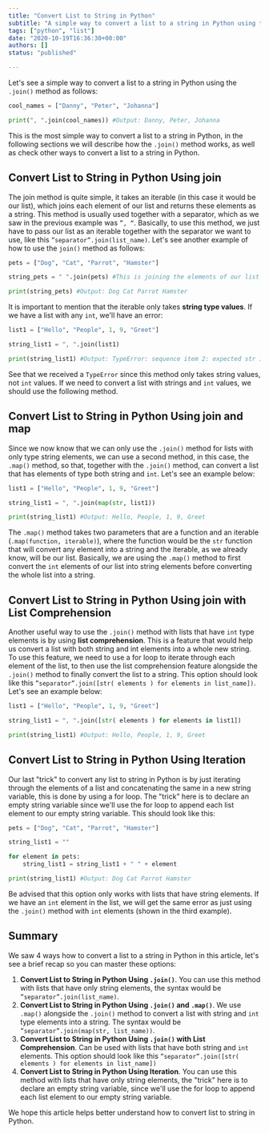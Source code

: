 ```yaml
---
title: "Convert List to String in Python"
subtitle: "A simple way to convert a list to a string in Python using the join() method."
tags: ["python", "list"]
date: "2020-10-19T16:36:30+00:00"
authors: []
status: "published"

---
```


Let's see a simple way to convert a list to a string in Python using the `.join()` method as follows:

```py
cool_names = ["Danny", "Peter", "Johanna"]

print(", ".join(cool_names)) #Output: Danny, Peter, Johanna 
```

This is the most simple way to convert a list to a string in Python, in the following sections we will describe how the `.join()` method works, as well as check other ways to convert a list to a string in Python.

## Convert List to String in Python Using join

The join method is quite simple, it takes an iterable (in this case it would be our list), which joins each element of our list and returns these elements as a string. This method is usually used together with a separator, which as we saw in the previous example was `”, “`. Basically, to use this method, we just have to pass our list as an iterable together with the separator we want to use, like this `”separator”.join(list_name)`. Let's see another example of how to use the `join()` method as follows:

```py
pets = ["Dog", "Cat", "Parrot", "Hamster"]

string_pets = " ".join(pets) #This is joining the elements of our list and separating them with a space

print(string_pets) #Output: Dog Cat Parrot Hamster 
```

It is important to mention that the iterable only takes **string type values**. If we have a list with any `int`, we'll have an error:

```py
list1 = ["Hello", "People", 1, 9, "Greet"]

string_list1 = ", ".join(list1)

print(string_list1) #Output: TypeError: sequence item 2: expected str instance, int found
```

See that we received a `TypeError` since this method only takes string values, not `int` values. If we need to convert a list with strings and `int` values, we should use the following method.

## Convert List to String in Python Using join and map

Since we now know that we can only use the `.join()` method for lists with only type string elements, we can use a second method, in this case, the `.map()` method, so that, together with the `.join()` method, can convert a list that has elements of type both string and `int`. Let's see an example below:

```py
list1 = ["Hello", "People", 1, 9, "Greet"]

string_list1 = ", ".join(map(str, list1))

print(string_list1) #Output: Hello, People, 1, 9, Greet
```
The `.map()` method takes two parameters that are a function and an iterable (`.map(function, iterable)`), where the function would be the `str` function that will convert any element into a string and the iterable, as we already know, will be our list. Basically, we are using the `.map()` method to first convert the `int` elements of our list into string elements before converting the whole list into a string. 

## Convert List to String in Python Using join with List Comprehension

Another useful way to use the `.join()` method with lists that have `int` type elements is by using **list comprehension**. This is a feature that would help us convert a list with both string and int elements into a whole new string. To use this feature, we need to use a for loop to iterate through each element of the list, to then use the list comprehension feature alongside the `.join()` method to finally convert the list to a string. This option should look like this `”separator”.join([str( elements ) for elements in list_name])`. Let's see an example below:

```py
list1 = ["Hello", "People", 1, 9, "Greet"]

string_list1 = ", ".join([str( elements ) for elements in list1])

print(string_list1) #Output: Hello, People, 1, 9, Greet
```

## Convert List to String in Python Using Iteration

Our last "trick" to convert any list to string in Python is by just iterating through the elements of a list and concatenating the same in a new string variable, this is done by using a for loop. The "trick" here is to declare an empty string variable since we'll use the for loop to append each list element to our empty string variable. This should look like this:

```py
pets = ["Dog", "Cat", "Parrot", "Hamster"]

string_list1 = ""

for element in pets:   
    string_list1 = string_list1 + " " + element

print(string_list1) #Output: Dog Cat Parrot Hamster
```

Be advised that this option only works with lists that have string elements. If we have an `int` element in the list, we will get the same error as just using the `.join()` method with `int` elements (shown in the third example).

## Summary 
We saw 4 ways how to convert a list to a string in Python in this article, let's see a brief recap so you can master these options:

1.  **Convert List to String in Python Using `.join()`**. You can use this method with lists that have only string elements, the syntax would be  `”separator”.join(list_name)`.
2. **Convert List to String in Python Using `.join()` and `.map()`**.  We use `.map()` alongside the `.join()` method to convert a list with string and `int` type elements into a string. The syntax would be  `”separator”.join(map(str, list_name))`.
3. **Convert List to String in Python Using `.join()` with List Comprehension**. Can be used with lists that have both string and `int` elements. This option should look like this `”separator”.join([str( elements ) for elements in list_name])`
4. **Convert List to String in Python Using Iteration**. You can use this method with lists that have only string elements, the "trick" here is to declare an empty string variable, since we'll use the for loop to append each list element to our empty string variable.

We hope this article helps better understand how to convert list to string in Python.
